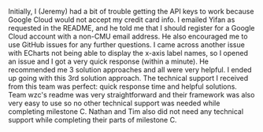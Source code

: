 Initially, I (Jeremy) had a bit of trouble getting the API keys to work because Google Cloud would 
not accept my credit card info. I emailed Yifan as requested in the README, and he told me that I should register 
for a Google Cloud account with a non-CMU email address. He also encouraged me to use GitHub issues for any further questions. 
I came across another issue with ECharts not being able to display the x-axis label names, so I opened an issue and I got a very 
quick response (within a minute). He recommended me 3 solution approaches and all were very helpful. I ended up going with this 
3rd solution approach. The technical support I received from this team was perfect: quick response time and helpful solutions.
Team wzc's readme was very straightforward and their framework was also very easy to use so no other technical support 
was needed while completing milestone C. Nathan and Tim also did not need any technical support while completing their parts of milestone C.